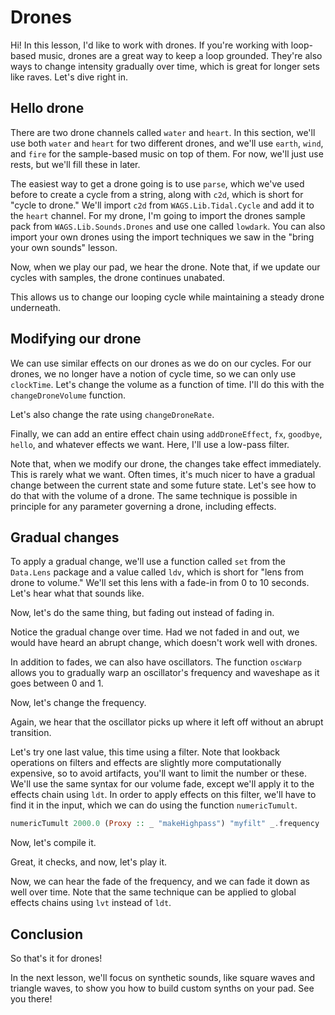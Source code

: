 # Drones

Hi! In this lesson, I'd like to work with drones. If you're working with loop-based music, drones are a great way to keep a loop grounded. They're also ways to change intensity gradually over time, which is great for longer sets like raves. Let's dive right in.

## Hello drone

There are two drone channels called `water` and `heart`. In this section, we'll use both `water` and `heart` for two different drones, and we'll use `earth`, `wind`, and `fire` for the sample-based music on top of them. For now, we'll just use rests, but we'll fill these in later.

The easiest way to get a drone going is to use `parse`, which we've used before to create a cycle from a string, along with `c2d`, which is short for "cycle to drone." We'll import `c2d` from `WAGS.Lib.Tidal.Cycle` and add it to the `heart` channel. For my drone, I'm going to import the drones sample pack from `WAGS.Lib.Sounds.Drones` and use one called `lowdark`. You can also import your own drones using the import techniques we saw in the "bring your own sounds" lesson.

Now, when we play our pad, we hear the drone. Note that, if we update our cycles with samples, the drone continues unabated.

This allows us to change our looping cycle while maintaining a steady drone underneath.

## Modifying our drone

We can use similar effects on our drones as we do on our cycles. For our drones, we no longer have a notion of cycle time, so we can only use `clockTime`. Let's change the volume as a function of time. I'll do this with the `changeDroneVolume` function.

Let's also change the rate using `changeDroneRate`.

Finally, we can add an entire effect chain using `addDroneEffect`, `fx`, `goodbye`, `hello`, and whatever effects we want. Here, I'll use a low-pass filter.

Note that, when we modify our drone, the changes take effect immediately. This is rarely what we want. Often times, it's much nicer to have a gradual change between the current state and some future state. Let's see how to do that with the volume of a drone. The same technique is possible in principle for any parameter governing a drone, including effects.

## Gradual changes

To apply a gradual change, we'll use a function called `set` from the `Data.Lens` package and a value called `ldv`, which is short for "lens from drone to volume." We'll set this lens with a fade-in from 0 to 10 seconds. Let's hear what that sounds like.

Now, let's do the same thing, but fading out instead of fading in.

Notice the gradual change over time. Had we not faded in and out, we would have heard an abrupt change, which doesn't work well with drones.

In addition to fades, we can also have oscillators. The function `oscWarp` allows you to gradually warp an oscillator's frequency and waveshape as it goes between 0 and 1.

Now, let's change the frequency.

Again, we hear that the oscillator picks up where it left off without an abrupt transition.

Let's try one last value, this time using a filter. Note that lookback operations on filters and effects are slightly more computationally expensive, so to avoid artifacts, you'll want to limit the number or these. We'll use the same syntax for our volume fade, except we'll apply it to the effects chain using `ldt`. In order to apply effects on this filter, we'll have to find it in the input, which we can do using the function `numericTumult`.

```purescript
numericTumult 2000.0 (Proxy :: _ "makeHighpass") "myfilt" _.frequency
```

Now, let's compile it.

Great, it checks, and now, let's play it.

Now, we can hear the fade of the frequency, and we can fade it down as well over time. Note that the same technique can be applied to global effects chains using `lvt` instead of `ldt`.

## Conclusion

So that's it for drones! 

In the next lesson, we'll focus on synthetic sounds, like square waves and triangle waves, to show you how to build custom synths on your pad. See you there!
